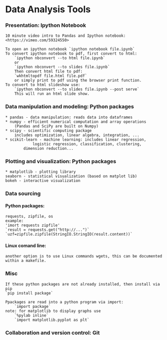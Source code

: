 ---
---
# Data Analysis Tools

### Presentation: Ipython Notebook
	10 minute video intro to Pandas and Ipython notebook: <https://vimeo.com/59324550>
	
	To open an ipython notebook `ipython notebook file.ipynb`
	To convert ipython notebook to pdf, first convert to html:
		`ipython nbconvert --to html file.ipynb`
		or
		`ipython nbconvert --to slides file.ipynb`
		Then convert html file to pdf:
		`wkhtmltopdf file.html file.pdf` 
		or simply print to pdf using the browser print function.
	To convert to html slideshow use:
		`ipython nbconvert --to slides file.ipynb --post serve`
		This will run an html slide show.

### Data manipulation and modeling: Python packages
	* pandas - data manipulation: reads data into dataframes
	* numpy - efficient numerical computation and array operations
		(Pandas and SciPy are built on Numpy)
	* scipy - scientific computing package 
		includes optimization, linear algebra, integration, ...
	* scikit-learn - machine learning: includes linear regression,
                logistic regression, classification, clustering,
        	dimension reduction...

### Plotting and visualization:  Python packages
	* matplotlib - plotting library
	seaborn - statistical visualization (based on matplot lib)
	bokeh - interactive visualization

### Data sourcing

#### Python packages:
	requests, zipfile, os
	example:
	'imort requests zipfile'
	`result = requests.get("http://...")`
	`uzf=zipfile.zipfile(StringIO.StringIO(result.content))`

#### Linux comand line:
	another option is to use Linux commands wgets, this can be documented within a makefile.

### Misc
	If these python packages are not already installed, then install via pip
	`pip install package`

	Ppackages are read into a python program via import:
		`import package`
	note: for matplotlib to display graphs use 
		`%pylab inline` 
		`import matplotlib.pyplot as plt`

### Collaboration and version control:  Git

